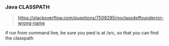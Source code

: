 ### Java CLASSPATH
>https://stackoverflow.com/questions/7509295/noclassdeffounderror-wrong-name

if run from command line, be sure you pwd is at /src, so that you can find the classpath
